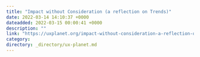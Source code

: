 ```yaml
---
title: "Impact without Consideration (a reflection on Trends)"
date: 2022-03-14 14:10:37 +0000
dateadded: 2022-03-15 00:00:41 +0000
description: ""
link: "https://uxplanet.org/impact-without-consideration-a-reflection-on-trends-5f9ce363d0ff?source=rss----819cc2aaeee0---4"
category:
directory: _directory/ux-planet.md
---
```

